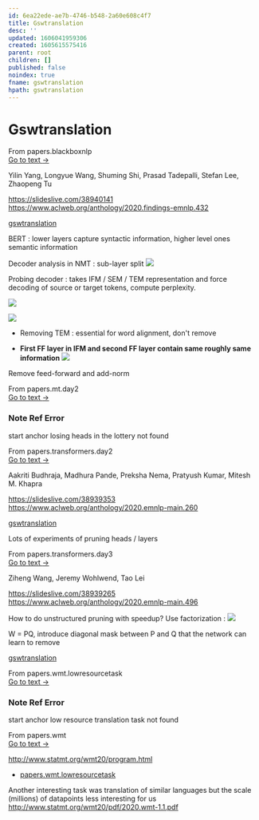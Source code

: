 ```yaml
---
id: 6ea22ede-ae7b-4746-b548-2a60e608c4f7
title: Gswtranslation
desc: ''
updated: 1606041959306
created: 1605615575416
parent: root
children: []
published: false
noindex: true
fname: gswtranslation
hpath: gswtranslation
---
```

# Gswtranslation



<div class="portal-container">
<div class="portal-head">
<div class="portal-backlink" >
<div class="portal-title">From <span class="portal-text-title">papers.blackboxnlp</span></div>
<a href="af4d40fb-5e41-460e-ae29-8a273b68c820.html" class="portal-arrow">Go to text <span class="right-arrow">→</span></a>
</div>
</div>
<div id="portal-parent-anchor" class="portal-parent" markdown="1">
<div class="portal-parent-fader-top"></div>
<div class="portal-parent-fader-bottom"></div>        
  

Yilin Yang, Longyue Wang, Shuming Shi, Prasad Tadepalli, Stefan Lee, Zhaopeng Tu 

<https://slideslive.com/38940141>
<https://www.aclweb.org/anthology/2020.findings-emnlp.432>

[gswtranslation](6ea22ede-ae7b-4746-b548-2a60e608c4f7)

BERT : lower layers capture syntactic information, higher level ones semantic information

Decoder analysis in NMT : sub-layer split
![](emnlp2020-notes/assets/images/2020-11-20-11-03-37.png)

Probing decoder : takes IFM / SEM / TEM representation and force decoding of source or target tokens, compute perplexity.

![](emnlp2020-notes/assets/images/2020-11-20-11-17-03.png)

![](emnlp2020-notes/assets/images/2020-11-20-11-18-00.png)

- Removing TEM : essential for word alignment, don't remove

- **First FF layer in IFM and second FF layer contain same roughly same information**
  ![](emnlp2020-notes/assets/images/2020-11-20-11-20-01.png)

Remove feed-forward and add-norm



</div>    
</div>




<div class="portal-container">
<div class="portal-head">
<div class="portal-backlink" >
<div class="portal-title">From <span class="portal-text-title">papers.mt.day2</span></div>
<a href="491a4381-329e-41e7-bb26-c777870a3041.html" class="portal-arrow">Go to text <span class="right-arrow">→</span></a>
</div>
</div>
<div id="portal-parent-anchor" class="portal-parent" markdown="1">
<div class="portal-parent-fader-top"></div>
<div class="portal-parent-fader-bottom"></div>        
  
### Note Ref Error

start anchor losing heads in the lottery not found  



</div>    
</div>




<div class="portal-container">
<div class="portal-head">
<div class="portal-backlink" >
<div class="portal-title">From <span class="portal-text-title">papers.transformers.day2</span></div>
<a href="3da29f21-7b4c-4d81-b230-b38455ccbc84.html" class="portal-arrow">Go to text <span class="right-arrow">→</span></a>
</div>
</div>
<div id="portal-parent-anchor" class="portal-parent" markdown="1">
<div class="portal-parent-fader-top"></div>
<div class="portal-parent-fader-bottom"></div>        
  

Aakriti Budhraja, Madhura Pande, Preksha Nema, Pratyush Kumar, Mitesh M. Khapra 

<https://slideslive.com/38939353>
<https://www.aclweb.org/anthology/2020.emnlp-main.260>

[gswtranslation](6ea22ede-ae7b-4746-b548-2a60e608c4f7)

Lots of experiments of pruning heads / layers



</div>    
</div>




<div class="portal-container">
<div class="portal-head">
<div class="portal-backlink" >
<div class="portal-title">From <span class="portal-text-title">papers.transformers.day3</span></div>
<a href="71cc84f8-b271-498e-a001-c6e6d10b7c01.html" class="portal-arrow">Go to text <span class="right-arrow">→</span></a>
</div>
</div>
<div id="portal-parent-anchor" class="portal-parent" markdown="1">
<div class="portal-parent-fader-top"></div>
<div class="portal-parent-fader-bottom"></div>        
  

Ziheng Wang, Jeremy Wohlwend, Tao Lei

<https://slideslive.com/38939265>
<https://www.aclweb.org/anthology/2020.emnlp-main.496>

How to do unstructured pruning with speedup?
Use factorization :
![](emnlp2020-notes/assets/images/2020-11-18-11-36-45.png)

W = PQ, introduce diagonal mask between P and Q that the network can learn to remove

[gswtranslation](6ea22ede-ae7b-4746-b548-2a60e608c4f7)



</div>    
</div>




<div class="portal-container">
<div class="portal-head">
<div class="portal-backlink" >
<div class="portal-title">From <span class="portal-text-title">papers.wmt.lowresourcetask</span></div>
<a href="6a95a05d-8cc2-4f23-b59f-dc9c93cde9d2.html" class="portal-arrow">Go to text <span class="right-arrow">→</span></a>
</div>
</div>
<div id="portal-parent-anchor" class="portal-parent" markdown="1">
<div class="portal-parent-fader-top"></div>
<div class="portal-parent-fader-bottom"></div>        
  
### Note Ref Error

start anchor low resource translation task  not found  



</div>    
</div>




<div class="portal-container">
<div class="portal-head">
<div class="portal-backlink" >
<div class="portal-title">From <span class="portal-text-title">papers.wmt</span></div>
<a href="d3081c7a-2e55-4c60-8440-6d1f03e44481.html" class="portal-arrow">Go to text <span class="right-arrow">→</span></a>
</div>
</div>
<div id="portal-parent-anchor" class="portal-parent" markdown="1">
<div class="portal-parent-fader-top"></div>
<div class="portal-parent-fader-bottom"></div>        
  

<http://www.statmt.org/wmt20/program.html>

- [papers.wmt.lowresourcetask](6a95a05d-8cc2-4f23-b59f-dc9c93cde9d2)



</div>    
</div>


Another interesting task was translation of similar languages but the scale (millions) of datapoints less interesting for us
<http://www.statmt.org/wmt20/pdf/2020.wmt-1.1.pdf>

